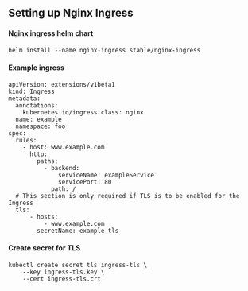 ## Setting up Nginx Ingress
#### Nginx ingress helm chart
```
helm install --name nginx-ingress stable/nginx-ingress
```
#### Example ingress
```
apiVersion: extensions/v1beta1
kind: Ingress
metadata:
  annotations:
    kubernetes.io/ingress.class: nginx
  name: example
  namespace: foo
spec:
  rules:
    - host: www.example.com
      http:
        paths:
          - backend:
              serviceName: exampleService
              servicePort: 80
            path: /
  # This section is only required if TLS is to be enabled for the Ingress
  tls:
      - hosts:
          - www.example.com
        secretName: example-tls

```
#### Create secret for TLS
```
kubectl create secret tls ingress-tls \
    --key ingress-tls.key \
    --cert ingress-tls.crt
```
